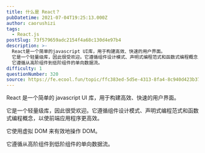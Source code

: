 ```yaml
---
title: 什么是 React？
pubDatetime: 2021-07-04T19:25:13.000Z
author: caorushizi
tags:
  - React.js
postSlug: 73f579659adc2154f4a68c130d4e97b4
description: >-
  React是一个简单的javascript UI库，用于构建高效、快速的用户界面。
  它是一个轻量级库，因此很受欢迎。它遵循组件设计模式、声明式编程范式和函数式编程概念，以使前端应用程序更高效。 它使用虚拟DOM来有效地操作DOM。
  它遵循从高阶组件到低阶组件的单向数据流。
difficulty: 1
questionNumber: 320
source: https://fe.ecool.fun/topic/ffc383ed-5d5e-4313-8fa4-8c940d423b37
---
```


React 是一个简单的 javascript UI 库，用于构建高效、快速的用户界面。

它是一个轻量级库，因此很受欢迎。它遵循组件设计模式、声明式编程范式和函数式编程概念，以使前端应用程序更高效。

它使用虚拟 DOM 来有效地操作 DOM。

它遵循从高阶组件到低阶组件的单向数据流。
